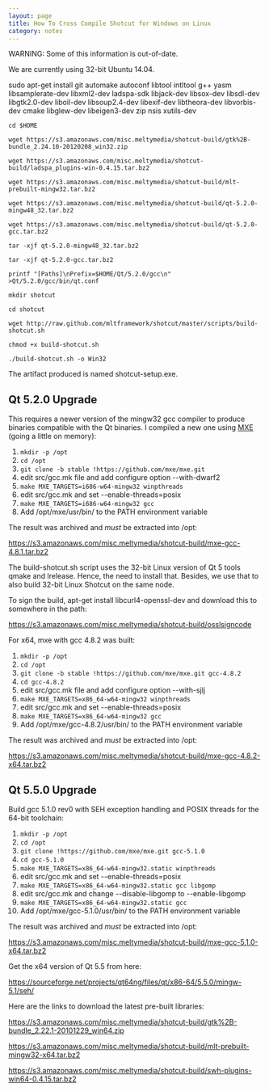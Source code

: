 ```yaml
---
layout: page
title: How To Cross Compile Shotcut for Windows on Linux
category: notes
---
```


WARNING: Some of this information is out-of-date.

We are currently using 32-bit Ubuntu 14.04.

sudo apt-get install git automake autoconf libtool intltool g++ yasm
libsamplerate-dev libxml2-dev ladspa-sdk libjack-dev libsox-dev
libsdl-dev libgtk2.0-dev liboil-dev libsoup2.4-dev libexif-dev
libtheora-dev libvorbis-dev cmake libglew-dev libeigen3-dev zip nsis
xutils-dev

    cd $HOME

    wget https://s3.amazonaws.com/misc.meltymedia/shotcut-build/gtk%2B-bundle_2.24.10-20120208_win32.zip

    wget https://s3.amazonaws.com/misc.meltymedia/shotcut-build/ladspa_plugins-win-0.4.15.tar.bz2

    wget https://s3.amazonaws.com/misc.meltymedia/shotcut-build/mlt-prebuilt-mingw32.tar.bz2

    wget https://s3.amazonaws.com/misc.meltymedia/shotcut-build/qt-5.2.0-mingw48_32.tar.bz2

    wget https://s3.amazonaws.com/misc.meltymedia/shotcut-build/qt-5.2.0-gcc.tar.bz2

    tar -xjf qt-5.2.0-mingw48_32.tar.bz2

    tar -xjf qt-5.2.0-gcc.tar.bz2

    printf "[Paths]\nPrefix=$HOME/Qt/5.2.0/gcc\n" >Qt/5.2.0/gcc/bin/qt.conf

    mkdir shotcut

    cd shotcut

    wget http://raw.github.com/mltframework/shotcut/master/scripts/build-shotcut.sh

    chmod +x build-shotcut.sh

    ./build-shotcut.sh -o Win32

The artifact produced is named shotcut-setup.exe.

Qt 5.2.0 Upgrade
----------------

This requires a newer version of the mingw32 gcc compiler to produce
binaries compatible with the Qt binaries. I compiled a new one using
[MXE](http://mxe.cc) (going a little on memory):

1. `mkdir -p /opt`
1. `cd /opt`
1. `git clone -b stable !https://github.com/mxe/mxe.git`
1. edit src/gcc.mk file and add configure option --with-dwarf2
1. `make MXE_TARGETS=i686-w64-mingw32 winpthreads`
1. edit src/gcc.mk and set --enable-threads=posix
1. `make MXE_TARGETS=i686-w64-mingw32 gcc`
1. Add /opt/mxe/usr/bin/ to the PATH environment variable

The result was archived and *must* be extracted into /opt:

<https://s3.amazonaws.com/misc.meltymedia/shotcut-build/mxe-gcc-4.8.1.tar.bz2>

The build-shotcut.sh script uses the 32-bit Linux version of Qt 5 tools
qmake and lrelease. Hence, the need to install that. Besides, we use
that to also build 32-bit Linux Shotcut on the same node.

To sign the build, apt-get install libcurl4-openssl-dev and download
this to somewhere in the path:

<https://s3.amazonaws.com/misc.meltymedia/shotcut-build/osslsigncode>

For x64, mxe with gcc 4.8.2 was built:

1. `mkdir -p /opt`
1. `cd /opt`
1. `git clone -b stable !https://github.com/mxe/mxe.git gcc-4.8.2`
1. `cd gcc-4.8.2`
1. edit src/gcc.mk file and add configure option --with-sjlj
1. `make MXE_TARGETS=x86_64-w64-mingw32 winpthreads`
1. edit src/gcc.mk and set --enable-threads=posix
1. `make MXE_TARGETS=x86_64-w64-mingw32 gcc`
1. Add /opt/mxe/gcc-4.8.2/usr/bin/ to the PATH environment variable

The result was archived and *must* be extracted into /opt:

<https://s3.amazonaws.com/misc.meltymedia/shotcut-build/mxe-gcc-4.8.2-x64.tar.bz2>

Qt 5.5.0 Upgrade
----------------

Build gcc 5.1.0 rev0 with SEH exception handling and POSIX threads for
the 64-bit toolchain:

1. `mkdir -p /opt`
1. `cd /opt`
1. `git clone !https://github.com/mxe/mxe.git gcc-5.1.0`
1. `cd gcc-5.1.0`
1. `make MXE_TARGETS=x86_64-w64-mingw32.static winpthreads`
1. edit src/gcc.mk and set --enable-threads=posix
1. `make MXE_TARGETS=x86_64-w64-mingw32.static gcc libgomp`
1. edit src/gcc.mk and change --disable-libgomp to --enable-libgomp
1. `make MXE_TARGETS=x86_64-w64-mingw32.static gcc`
1. Add /opt/mxe/gcc-5.1.0/usr/bin/ to the PATH environment variable

The result was archived and *must* be extracted into /opt:

<https://s3.amazonaws.com/misc.meltymedia/shotcut-build/mxe-gcc-5.1.0-x64.tar.bz2>

Get the x64 version of Qt 5.5 from here:

<https://sourceforge.net/projects/qt64ng/files/qt/x86-64/5.5.0/mingw-5.1/seh/>

Here are the links to download the latest pre-built libraries:

<https://s3.amazonaws.com/misc.meltymedia/shotcut-build/gtk%2B-bundle_2.22.1-20101229_win64.zip>

<https://s3.amazonaws.com/misc.meltymedia/shotcut-build/mlt-prebuilt-mingw32-x64.tar.bz2>

<https://s3.amazonaws.com/misc.meltymedia/shotcut-build/swh-plugins-win64-0.4.15.tar.bz2>
